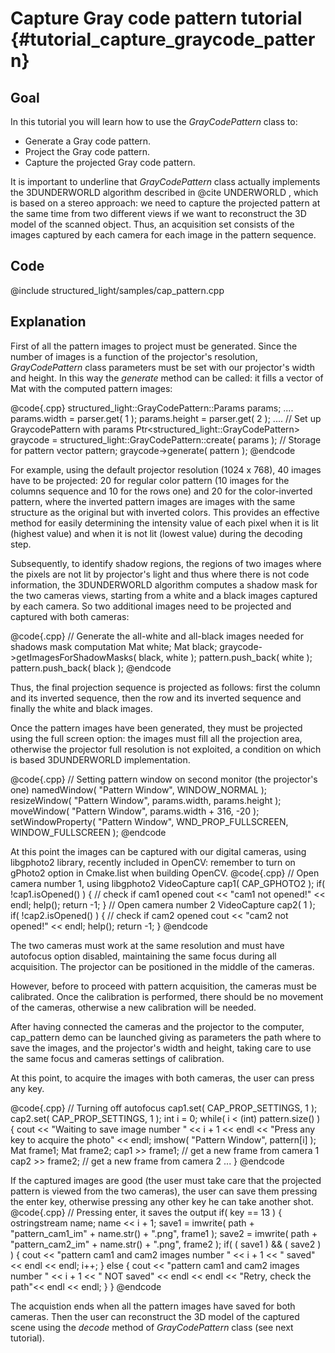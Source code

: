 Capture Gray code pattern tutorial {#tutorial_capture_graycode_pattern}
=============

Goal
----

In this tutorial you will learn how to use the *GrayCodePattern* class to:

-   Generate a Gray code pattern.
-   Project the Gray code pattern.
-   Capture the projected Gray code pattern.

It is important to underline that *GrayCodePattern* class actually implements the 3DUNDERWORLD algorithm described in @cite UNDERWORLD , which is based on a stereo approach: we need to capture the projected pattern at the same time from two different views if we want to reconstruct the 3D model of the scanned object. Thus, an acquisition set consists of the images captured by each camera for each image in the pattern sequence.

Code
----

@include structured_light/samples/cap_pattern.cpp

Explanation
-----------
First of all the pattern images to project must be generated. Since the number of images is a function of the projector's resolution, *GrayCodePattern* class parameters must be set with our projector's width and height. In this way the *generate* method can be called: it fills a vector of Mat with the computed pattern images:

@code{.cpp}
  structured_light::GrayCodePattern::Params params;
    ....
  params.width = parser.get<int>( 1 );
  params.height = parser.get<int>( 2 );
    ....
  // Set up GraycodePattern with params
  Ptr<structured_light::GrayCodePattern> graycode = structured_light::GrayCodePattern::create( params );
  // Storage for pattern
  vector<Mat> pattern;
  graycode->generate( pattern );
@endcode

For example, using the default projector resolution (1024 x 768), 40 images have to be projected: 20 for regular color pattern (10 images for the columns sequence and 10 for the rows one) and 20 for the color-inverted pattern, where the inverted pattern images are images with the same structure as the original but with inverted colors. This provides an effective method for easily determining the intensity value of each pixel when it is lit (highest value) and when it is not lit (lowest value) during the decoding step.

Subsequently, to identify shadow regions, the regions of two images where the pixels are not lit by projector's light and thus where there is not code information, the 3DUNDERWORLD algorithm computes a shadow mask for the two cameras views, starting from a white and a black images captured by each camera. So two additional images need to be projected and captured with both cameras:

@code{.cpp}
  // Generate the all-white and all-black images needed for shadows mask computation
  Mat white;
  Mat black;
  graycode->getImagesForShadowMasks( black, white );
  pattern.push_back( white );
  pattern.push_back( black );
@endcode

Thus, the final projection sequence is projected as follows: first the column and its inverted sequence, then the row and its inverted sequence and finally the white and black images.

Once the pattern images have been generated, they must be projected using the full screen option: the images must fill all the projection area, otherwise the projector full resolution is not exploited, a condition on which is based 3DUNDERWORLD implementation.

@code{.cpp}
  // Setting pattern window on second monitor (the projector's one)
  namedWindow( "Pattern Window", WINDOW_NORMAL );
  resizeWindow( "Pattern Window", params.width, params.height );
  moveWindow( "Pattern Window", params.width + 316, -20 );
  setWindowProperty( "Pattern Window", WND_PROP_FULLSCREEN, WINDOW_FULLSCREEN );
@endcode

At this point the images can be captured with our digital cameras, using libgphoto2 library, recently included in OpenCV: remember to turn on gPhoto2 option in Cmake.list when building OpenCV.
@code{.cpp}
  // Open camera number 1, using libgphoto2
  VideoCapture cap1( CAP_GPHOTO2 );
  if( !cap1.isOpened() )
  {
    // check if cam1 opened
    cout << "cam1 not opened!" << endl;
    help();
    return -1;
  }
  // Open camera number 2
  VideoCapture cap2( 1 );
  if( !cap2.isOpened() )
  {
     // check if cam2 opened
     cout << "cam2 not opened!" << endl;
     help();
     return -1;
  }
@endcode

The two cameras must work at the same resolution and must have autofocus option disabled, maintaining the same focus during all acquisition. The projector can be positioned in the middle of the cameras.

However, before to proceed with pattern acquisition, the cameras must be calibrated. Once the calibration is performed, there should be no movement of the cameras, otherwise a new calibration will be needed.

After having connected the cameras and the projector to the computer, cap_pattern demo can be launched giving as parameters the path where to save the images, and the projector's width and height, taking care to use the same focus and cameras settings of calibration.

At this point, to acquire the images with both cameras, the user can press any key.

@code{.cpp}
  // Turning off autofocus
  cap1.set( CAP_PROP_SETTINGS, 1 );
  cap2.set( CAP_PROP_SETTINGS, 1 );
  int i = 0;
  while( i < (int) pattern.size() )
  {
    cout << "Waiting to save image number " << i + 1 << endl << "Press any key to acquire the photo" << endl;
    imshow( "Pattern Window", pattern[i] );
    Mat frame1;
    Mat frame2;
    cap1 >> frame1;  // get a new frame from camera 1
    cap2 >> frame2;  // get a new frame from camera 2
     ...
  }
@endcode

If the captured images are good (the user must take care that the projected pattern is viewed from the two cameras), the user can save them pressing the enter key, otherwise pressing any other key he can take another shot.
@code{.cpp}
      // Pressing enter, it saves the output
      if( key == 13 )
      {
        ostringstream name;
        name << i + 1;
        save1 = imwrite( path + "pattern_cam1_im" + name.str() + ".png", frame1 );
        save2 = imwrite( path + "pattern_cam2_im" + name.str() + ".png", frame2 );
        if( ( save1 ) && ( save2 ) )
        {
          cout << "pattern cam1 and cam2 images number " << i + 1 << " saved" << endl << endl;
          i++;
        }
        else
        {
          cout << "pattern cam1 and cam2 images number " << i + 1 << " NOT saved" << endl << endl << "Retry, check the path"<< endl << endl;
        }
      }
@endcode

The acquistion ends when all the pattern images have saved for both cameras. Then the user can reconstruct the 3D model of the captured scene using the *decode* method of *GrayCodePattern* class (see next tutorial).
